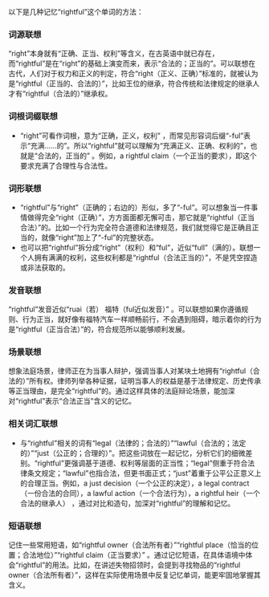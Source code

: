 以下是几种记忆“rightful”这个单词的方法：

### 词源联想
“right”本身就有“正确、正当、权利”等含义，在古英语中就已存在，而“rightful”是在“right”的基础上演变而来，表示“合法的；正当的”。可以联想在古代，人们对于权力和正义的判定，符合“right（正义、正确）”标准的，就被认为是“rightful（正当的、合法的）”，比如王位的继承，符合传统和法律规定的继承人才有“rightful（合法的）”继承权。

### 词根词缀联想
 - “right”可看作词根，意为“正确，正义，权利” ，而常见形容词后缀“-ful”表示“充满……的”。所以“rightful”就可以理解为“充满正义、正确、权利的”，也就是“合法的，正当的” 。例如，a rightful claim（一个正当的要求），即这个要求充满了合理性与合法性。

### 词形联想
 - “rightful”与“right”（正确的；右边的）形似，多了“-ful”。可以想象当一件事情做得完全“right（正确）”，方方面面都无懈可击，那它就是“rightful（正当合法）”的。比如一个行为完全符合道德和法律规范，我们就觉得它是正确且正当的，就像“right”加上了“-ful”的完整状态。
 - 也可以把“rightful”拆分成“right”（权利）和“ful”，近似“full”（满的）。联想一个人拥有满满的权利，这些权利都是“rightful（合法正当的）”，不是凭空捏造或非法获取的。

### 发音联想
“rightful”发音近似“ruai（若） 福特（ful近似发音）” 。可以联想如果你遵循规则、行为正当，就好像有福特汽车一样顺畅前行，不会遇到阻碍，暗示着你的行为是“rightful（正当合法）”的，符合规范所以能够顺利发展。

### 场景联想
想象法庭场景，律师正在为当事人辩护，强调当事人对某块土地拥有“rightful（合法的）”所有权。律师列举各种证据，证明当事人的权益是基于法律规定、历史传承等正当理由，是完全“rightful”的。通过这样具体的法庭辩论场景，能加深对“rightful”表示“合法正当”含义的记忆。

### 相关词汇联想
 - 与“rightful”相关的词有“legal（法律的；合法的）”“lawful（合法的；法定的）”“just（公正的；合理的）”。把这些词放在一起记忆，分析它们的细微差别。“rightful”更强调基于道德、权利等层面的正当性；“legal”侧重于符合法律条文规定；“lawful”也指合法，但更书面正式；“just”着重于公平公正意义上的合理正当。例如，a just decision（一个公正的决定），a legal contract（一份合法的合同），a lawful action（一个合法行为），a rightful heir（一个合法的继承人） ，通过对比和造句，加深对“rightful”的理解和记忆。

### 短语联想
记住一些常用短语，如“rightful owner（合法所有者）”“rightful place（恰当的位置；合法地位）”“rightful claim（正当要求）” 。通过记忆短语，在具体语境中体会“rightful”的用法。比如，在讲述失物招领时，会提到寻找物品的“rightful owner（合法所有者）”，这样在实际使用场景中反复记忆单词，能更牢固地掌握其含义。 